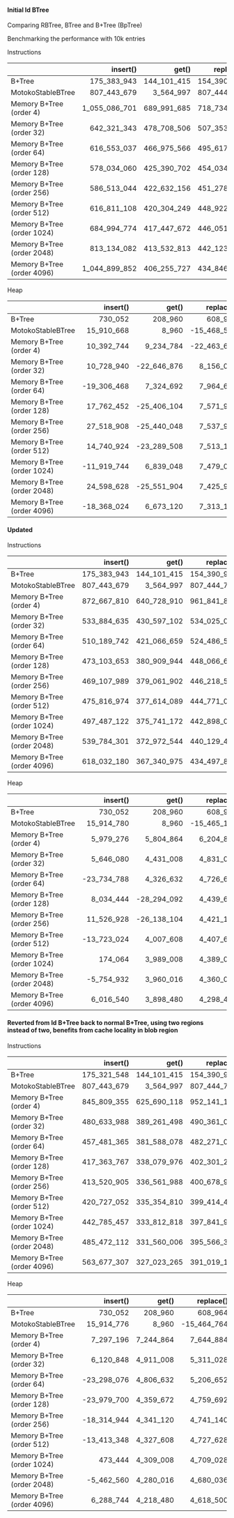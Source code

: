 #### Initial Id BTree
Comparing RBTree, BTree and B+Tree (BpTree)

Benchmarking the performance with 10k entries


Instructions

|                            |      insert() |       get() |   replace() |  entries() |      remove() |
| :------------------------- | ------------: | ----------: | ----------: | ---------: | ------------: |
| B+Tree                     |   175_383_943 | 144_101_415 | 154_390_977 |  4_851_558 |   184_602_693 |
| MotokoStableBTree          |   807_443_679 |   3_564_997 | 807_444_791 |     11_835 |     2_817_599 |
| Memory B+Tree (order 4)    | 1_055_086_701 | 689_991_685 | 718_734_816 | 54_899_157 | 1_226_047_246 |
| Memory B+Tree (order 32)   |   642_321_343 | 478_708_506 | 507_353_186 | 51_104_517 |   690_432_539 |
| Memory B+Tree (order 64)   |   616_553_037 | 466_975_566 | 495_617_480 | 50_834_266 |   650_600_376 |
| Memory B+Tree (order 128)  |   578_034_060 | 425_390_702 | 454_034_399 | 50_698_025 |   592_902_831 |
| Memory B+Tree (order 256)  |   586_513_044 | 422_632_156 | 451_278_853 | 50_628_655 |   589_813_542 |
| Memory B+Tree (order 512)  |   616_811_108 | 420_304_249 | 448_922_929 | 50_592_499 |   611_112_686 |
| Memory B+Tree (order 1024) |   684_994_774 | 417_447_672 | 446_051_586 | 50_578_476 |   663_878_002 |
| Memory B+Tree (order 2048) |   813_134_082 | 413_532_813 | 442_123_510 | 50_578_241 |   776_781_417 |
| Memory B+Tree (order 4096) | 1_044_899_852 | 406_255_727 | 434_846_641 | 50_593_844 |   994_976_782 |


Heap

|                            |    insert() |       get() |   replace() | entries() |    remove() |
| :------------------------- | ----------: | ----------: | ----------: | --------: | ----------: |
| B+Tree                     |     730_052 |     208_960 |     608_964 |     9_084 |     208_964 |
| MotokoStableBTree          |  15_910_668 |       8_960 | -15_468_572 |     9_424 |       8_964 |
| Memory B+Tree (order 4)    |  10_392_744 |   9_234_784 | -22_463_604 | 1_289_552 |  13_697_672 |
| Memory B+Tree (order 32)   |  10_728_940 | -22_646_876 |   8_156_052 | 1_289_360 |  13_242_512 |
| Memory B+Tree (order 64)   | -19_306_468 |   7_324_692 |   7_964_696 | 1_289_360 | -14_905_396 |
| Memory B+Tree (order 128)  |  17_762_452 | -25_406_104 |   7_571_936 | 1_289_328 | -10_848_916 |
| Memory B+Tree (order 256)  |  27_518_908 | -25_440_048 |   7_537_924 | 1_289_328 |  -2_894_912 |
| Memory B+Tree (order 512)  |  14_740_924 | -23_289_508 |   7_513_152 | 1_289_328 |  12_068_456 |
| Memory B+Tree (order 1024) | -11_919_744 |   6_839_048 |   7_479_052 | 1_289_328 | -20_541_184 |
| Memory B+Tree (order 2048) |  24_598_628 | -25_551_904 |   7_425_900 | 1_289_328 |   9_427_588 |
| Memory B+Tree (order 4096) | -18_368_024 |   6_673_120 |   7_313_124 | 1_289_368 |  -5_271_460 |

#### Updated


Instructions

|                            |    insert() |       get() |   replace() |  entries() |      remove() |
| :------------------------- | ----------: | ----------: | ----------: | ---------: | ------------: |
| B+Tree                     | 175_383_943 | 144_101_415 | 154_390_977 |  4_851_558 |   184_602_693 |
| MotokoStableBTree          | 807_443_679 |   3_564_997 | 807_444_791 |     11_835 |     2_817_599 |
| Memory B+Tree (order 4)    | 872_667_810 | 640_728_910 | 961_841_824 | 48_674_343 | 1_065_621_728 |
| Memory B+Tree (order 32)   | 533_884_635 | 430_597_102 | 534_025_016 | 44_683_690 |   619_948_353 |
| Memory B+Tree (order 64)   | 510_189_742 | 421_066_659 | 524_486_573 | 44_399_399 |   586_333_958 |
| Memory B+Tree (order 128)  | 473_103_653 | 380_909_944 | 448_066_641 | 44_256_110 |   535_929_291 |
| Memory B+Tree (order 256)  | 469_107_989 | 379_061_902 | 446_218_582 | 44_183_035 |   525_791_750 |
| Memory B+Tree (order 512)  | 475_816_974 | 377_614_089 | 444_771_003 | 44_144_864 |   527_940_495 |
| Memory B+Tree (order 1024) | 497_487_122 | 375_741_172 | 442_898_086 | 44_129_801 |   542_406_996 |
| Memory B+Tree (order 2048) | 539_784_301 | 372_972_544 | 440_129_458 | 44_129_046 |   577_156_229 |
| Memory B+Tree (order 4096) | 618_032_180 | 367_340_975 | 434_497_889 | 44_144_389 |   646_794_628 |


Heap

|                            |    insert() |       get() |   replace() | entries() |    remove() |
| :------------------------- | ----------: | ----------: | ----------: | --------: | ----------: |
| B+Tree                     |     730_052 |     208_960 |     608_964 |     9_084 |     208_964 |
| MotokoStableBTree          |  15_914_780 |       8_960 | -15_465_184 |     9_424 |       8_964 |
| Memory B+Tree (order 4)    |   5_979_276 |   5_804_864 |   6_204_868 |   889_552 | -22_835_728 |
| Memory B+Tree (order 32)   |   5_646_080 |   4_431_008 |   4_831_012 |   889_360 |   8_467_804 |
| Memory B+Tree (order 64)   | -23_734_788 |   4_326_632 |   4_726_636 |   889_360 |   9_128_972 |
| Memory B+Tree (order 128)  |   8_034_444 | -28_294_092 |   4_439_676 |   889_328 |  10_473_284 |
| Memory B+Tree (order 256)  |  11_526_928 | -26_138_104 |   4_421_124 |   889_328 |  13_306_428 |
| Memory B+Tree (order 512)  | -13_723_024 |   4_007_608 |   4_407_612 |   889_328 | -10_645_604 |
| Memory B+Tree (order 1024) |     174_064 |   3_989_008 |   4_389_012 |   889_328 |   1_094_708 |
| Memory B+Tree (order 2048) |  -5_754_932 |   3_960_016 |   4_360_020 |   889_328 |  -9_374_616 |
| Memory B+Tree (order 4096) |   6_016_540 |   3_898_480 |   4_298_484 |   889_328 |     501_460 |

#### Reverted from Id B+Tree back to normal B+Tree, using two regions instead of two, benefits from cache locality in blob region


Instructions

|                            |    insert() |       get() |   replace() |  entries() |    remove() |
| :------------------------- | ----------: | ----------: | ----------: | ---------: | ----------: |
| B+Tree                     | 175_321_548 | 144_101_415 | 154_390_977 |  4_851_558 | 184_602_098 |
| MotokoStableBTree          | 807_443_679 |   3_564_997 | 807_444_791 |     11_835 |   2_817_599 |
| Memory B+Tree (order 4)    | 845_809_355 | 625_690_118 | 952_141_104 | 44_234_343 | 993_722_524 |
| Memory B+Tree (order 32)   | 480_633_988 | 389_261_498 | 490_361_066 | 40_243_690 | 520_803_666 |
| Memory B+Tree (order 64)   | 457_481_365 | 381_588_078 | 482_271_054 | 39_959_399 | 488_396_681 |
| Memory B+Tree (order 128)  | 417_363_767 | 338_079_976 | 402_301_256 | 39_816_110 | 435_189_453 |
| Memory B+Tree (order 256)  | 413_520_905 | 336_561_988 | 400_678_932 | 39_743_035 | 425_471_691 |
| Memory B+Tree (order 512)  | 420_727_052 | 335_354_810 | 399_414_466 | 39_704_864 | 428_068_569 |
| Memory B+Tree (order 1024) | 442_785_457 | 333_812_818 | 397_841_906 | 39_689_801 | 442_809_460 |
| Memory B+Tree (order 2048) | 485_472_112 | 331_560_006 | 395_566_310 | 39_689_046 | 477_951_917 |
| Memory B+Tree (order 4096) | 563_677_307 | 327_023_265 | 391_019_177 | 39_704_389 | 547_645_895 |


Heap

|                            |    insert() |     get() |   replace() | entries() |    remove() |
| :------------------------- | ----------: | --------: | ----------: | --------: | ----------: |
| B+Tree                     |     730_052 |   208_960 |     608_964 |     9_084 |     208_964 |
| MotokoStableBTree          |  15_914_776 |     8_960 | -15_464_764 |     9_424 |       8_964 |
| Memory B+Tree (order 4)    |   7_297_196 | 7_244_864 |   7_644_884 |   889_552 | -23_351_684 |
| Memory B+Tree (order 32)   |   6_120_848 | 4_911_008 |   5_311_028 |   889_360 |   7_017_516 |
| Memory B+Tree (order 64)   | -23_298_076 | 4_806_632 |   5_206_652 |   889_360 |   7_650_352 |
| Memory B+Tree (order 128)  | -23_979_700 | 4_359_672 |   4_759_692 |   889_328 |   8_870_876 |
| Memory B+Tree (order 256)  | -18_314_944 | 4_341_120 |   4_741_140 |   889_328 |  11_701_800 |
| Memory B+Tree (order 512)  | -13_413_348 | 4_327_608 |   4_727_628 |   889_328 | -12_256_144 |
| Memory B+Tree (order 1024) |     473_444 | 4_309_008 |   4_709_028 |   889_328 |    -521_384 |
| Memory B+Tree (order 2048) |  -5_462_560 | 4_280_016 |   4_680_036 |   889_328 | -11_014_208 |
| Memory B+Tree (order 4096) |   6_288_744 | 4_218_480 |   4_618_500 |   889_328 |  -1_150_856 |